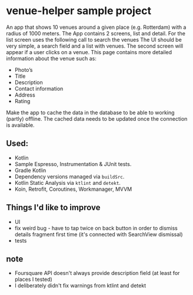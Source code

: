 # venue-helper sample project
 An app that shows 10 venues around a given place (e.g. Rotterdam) with a radius of 1000 meters. The App contains 2 screens, list and detail. For the list screen uses the following call to search the venues
 The UI should be very simple, a search field and a list with venues.
 The second screen will appear if a user clicks on a venue. This page contains more detailed information about the venue such as:
 - Photo’s
 - Title
 - Description
 - Contact information
 - Address
 - Rating

 Make the app to cache the data in the database to be able to working (partly) offline. The cached data needs to be updated once the connection is available.
## Used:

- Kotlin
- Sample Espresso, Instrumentation & JUnit tests.
- Gradle Kotlin
- Dependency versions managed via `buildSrc`.
- Kotlin Static Analysis via `ktlint` and `detekt`.
- Koin, Retrofit, Coroutines, Workmanager, MVVM

## Things I'd like to improve
- UI
- fix weird bug - have to tap twice on back button in order to dismiss details fragment first time (it's connected with SearchView dismissal)
- tests

## note
- Foursquare API doesn't always provide description field (at least for places I tested)
- I deliberately didn't fix warnings from ktlint and detekt